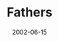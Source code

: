 ---
layout: message
category: message
series: "Icons"
title: "Fathers"
date: 2002-06-15
audio-description: "Discover, honor and learn from these icons.  "
audio: ""
audio-title: "Fathers"
audio-duration: ":"
---